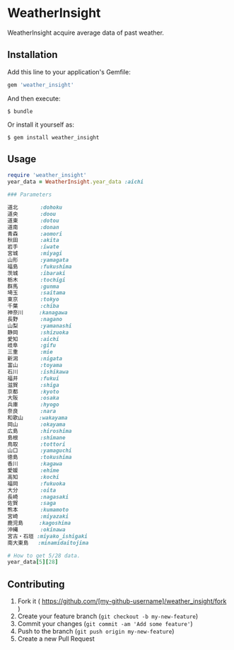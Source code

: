 # WeatherInsight

WeatherInsight acquire average data of past weather.

## Installation

Add this line to your application's Gemfile:

```ruby
gem 'weather_insight'
```

And then execute:

    $ bundle

Or install it yourself as:

    $ gem install weather_insight

## Usage

```ruby
require 'weather_insight'
year_data = WeatherInsight.year_data :aichi

### Parameters

道北       :dohoku
道央       :doou
道東       :dotou
道南       :donan
青森       :aomori
秋田       :akita
岩手       :iwate
宮城       :miyagi
山形       :yamagata
福島       :fukushima
茨城       :ibaraki
栃木       :tochigi
群馬       :gunma
埼玉       :saitama
東京       :tokyo
千葉       :chiba
神奈川     :kanagawa
長野       :nagano
山梨       :yamanashi
静岡       :shizuoka
愛知       :aichi
岐阜       :gifu
三重       :mie
新潟       :nigata
富山       :toyama
石川       :ishikawa
福井       :fukui
滋賀       :shiga
京都       :kyoto
大阪       :osaka
兵庫       :hyogo
奈良       :nara
和歌山     :wakayama
岡山       :okayama
広島       :hiroshima
島根       :shimane
鳥取       :tottori
山口       :yamaguchi
徳島       :tokushima
香川       :kagawa
愛媛       :ehime
高知       :kochi
福岡       :fukuoka
大分       :oita
長崎       :nagasaki
佐賀       :saga
熊本       :kumamoto
宮崎       :miyazaki
鹿児島     :kagoshima
沖縄       :okinawa
宮古・石垣 :miyako_ishigaki
南大東島   :minamidaitojima

# How to get 5/28 data.
year_data[5][28]
```

## Contributing

1. Fork it ( https://github.com/[my-github-username]/weather_insight/fork )
2. Create your feature branch (`git checkout -b my-new-feature`)
3. Commit your changes (`git commit -am 'Add some feature'`)
4. Push to the branch (`git push origin my-new-feature`)
5. Create a new Pull Request
